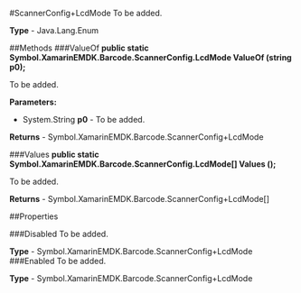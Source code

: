 #ScannerConfig+LcdMode
To be added.

**Type** - Java.Lang.Enum

##Methods
###ValueOf
**public static Symbol.XamarinEMDK.Barcode.ScannerConfig.LcdMode ValueOf (string p0);**

To be added.

**Parameters:** 

* System.String **p0** - To be added.

**Returns** - Symbol.XamarinEMDK.Barcode.ScannerConfig+LcdMode

###Values
**public static Symbol.XamarinEMDK.Barcode.ScannerConfig.LcdMode[] Values ();**

To be added.


**Returns** - Symbol.XamarinEMDK.Barcode.ScannerConfig+LcdMode[]

##Properties

###Disabled
To be added.

**Type** - Symbol.XamarinEMDK.Barcode.ScannerConfig+LcdMode
###Enabled
To be added.

**Type** - Symbol.XamarinEMDK.Barcode.ScannerConfig+LcdMode


